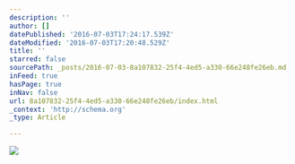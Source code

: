 ```yaml
---
description: ''
author: []
datePublished: '2016-07-03T17:24:17.539Z'
dateModified: '2016-07-03T17:20:48.529Z'
title: ''
starred: false
sourcePath: _posts/2016-07-03-8a107832-25f4-4ed5-a330-66e248fe26eb.md
inFeed: true
hasPage: true
inNav: false
url: 8a107832-25f4-4ed5-a330-66e248fe26eb/index.html
_context: 'http://schema.org'
_type: Article

---
```

![](https://the-grid-user-content.s3-us-west-2.amazonaws.com/cbde5587-3120-4f13-a2ee-88671a2d944a.jpg)